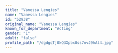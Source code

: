 ```yaml
---
title: "Vanessa Lengies"
name: "Vanessa Lengies"
id: "52938"
original_name: "Vanessa Lengies"
known_for_department: "Acting"
gender: "1"
adult: "false"
profile_path: "/dgdgqTj0kQ3Xpbx0ss7nvJ9hAl4.jpg"
---
```

